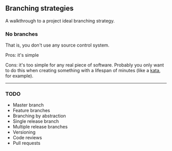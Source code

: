 ## Branching strategies

A walkthrough to a project ideal branching strategy.

### No branches

That is, you don't use any source control system.

Pros: it's simple

Cons: it's too simple for any real piece of software. Probably you only want to do this when creating something with a lifespan of minutes (like a [kata](http://en.wikipedia.org/wiki/Kata_(programming)), for example).

---

### TODO

- Master branch
- Feature branches
- Branching by abstraction
- Single release branch
- Multiple release branches
- Versioning
- Code reviews
- Pull requests

